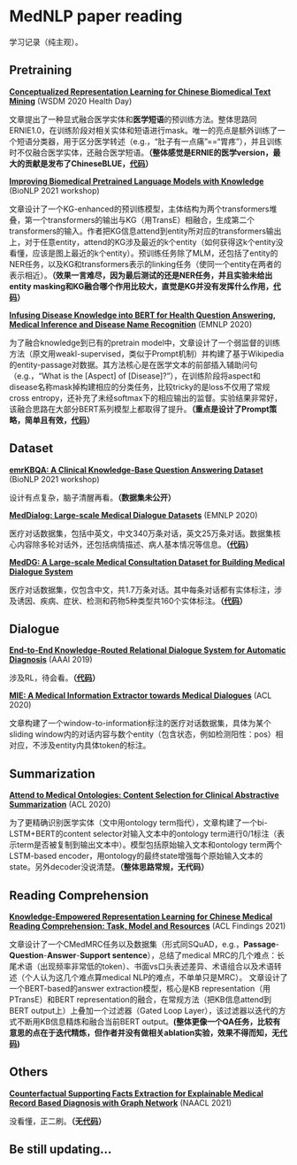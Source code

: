 # MedNLP paper reading
学习记录（纯主观）。

## Pretraining

[**Conceptualized Representation Learning for Chinese Biomedical Text Mining**](https://arxiv.org/abs/2008.10813) (WSDM 2020 Health Day)

文章提出了一种显式融合医学实体和**医学短语**的预训练方法。整体思路同ERNIE1.0，在训练阶段对相关实体和短语进行mask。唯一的亮点是额外训练了一个短语分类器，用于区分医学转述（e.g.，“肚子有一点痛”==“胃疼”），并且训练时不仅融合医学实体，还融合医学短语。**（整体感觉是ERNIE的医学version，最大的贡献是发布了ChineseBLUE，[代码](https://github.com/alibaba-research/ChineseBLUE)）**

**[Improving Biomedical Pretrained Language Models with Knowledge](https://arxiv.org/abs/2104.10344)** (BioNLP 2021 workshop)

文章设计了一个KG-enhanced的预训练模型，主体结构为两个transformers堆叠，第一个transformers的输出与KG（用TransE）相融合，生成第二个transformers的输入。作者把KG信息attend到entity所对应的transformers输出上，对于任意entity，attend的KG涉及最近的k个entity（如何获得这k个entity没看懂，应该是图上最近的k个entity）。预训练任务除了MLM，还包括了entity的NER任务，以及KG和transformers表示的linking任务（使同一个entity在两者的表示相近）。**（效果一言难尽，因为最后测试的还是NER任务，并且实验未给出entity masking和KG融合哪个作用比较大，直觉是KG并没有发挥什么作用，[代码](https://github.com/GanjinZero/KeBioLM)）**

**[Infusing Disease Knowledge into BERT for Health Question Answering, Medical Inference and Disease Name Recognition](https://arxiv.org/abs/2010.03746)** (EMNLP 2020)

为了融合knowledge到已有的pretrain model中，文章设计了一个弱监督的训练方法（原文用weakl-supervised，类似于Prompt机制）并构建了基于Wikipedia的entity-passage对数据。其方法核心是在医学文本的前部插入辅助问句（e.g.，“What is the [Aspect] of [Disease]?”），在训练阶段将aspect和disease名称mask掉构建相应的分类任务，比较tricky的是loss不仅用了常规cross entropy，还补充了未经softmax下的相应输出的监督。实验结果非常好，该融合思路在大部分BERT系列模型上都取得了提升。**（重点是设计了Prompt策略，简单且有效，[代码](https://github.com/heyunh2015/diseaseBERT)）**

## Dataset

**[emrKBQA: A Clinical Knowledge-Base Question Answering Dataset](https://aclanthology.org/2021.bionlp-1.7/)** (BioNLP 2021 workshop)

设计有点复杂，脑子清醒再看。**（数据集未公开）**

**[MedDialog: Large-scale Medical Dialogue Datasets](https://aclanthology.org/2020.emnlp-main.743/)** (EMNLP 2020)

医疗对话数据集，包括中英文，中文340万条对话，英文25万条对话。数据集核心内容除多轮对话外，还包括病情描述、病人基本情况等信息。**（[代码](https://github.com/UCSD-AI4H/Medical-Dialogue-System)）**

**[MedDG: A Large-scale Medical Consultation Dataset for Building Medical Dialogue System](https://arxiv.org/abs/2010.07497)**

医疗对话数据集，仅包含中文，共1.7万条对话。其中每条对话都有实体标注，涉及诱因、疾病、症状、检测和药物5种类型共160个实体标注。**（[代码](https://github.com/lwgkzl/MedDG)）**

## Dialogue

**[End-to-End Knowledge-Routed Relational Dialogue System for Automatic Diagnosis](https://arxiv.org/abs/1901.10623)** (AAAI 2019)

涉及RL，待会看。**（[代码](https://github.com/HCPLab-SYSU/Medical_DS)）**

**[MIE: A Medical Information Extractor towards Medical Dialogues](https://aclanthology.org/2020.acl-main.576/)** (ACL 2020)

文章构建了一个window-to-information标注的医疗对话数据集，具体为某个sliding window内的对话内容与数个entity（包含状态，例如检测阳性：pos）相对应，不涉及entity内具体token的标注。

## Summarization

[**Attend to Medical Ontologies: Content Selection for Clinical Abstractive Summarization**](https://arxiv.org/abs/2005.00163) (ACL 2020)

为了更精确识别医学实体（文中用ontology term指代），文章构建了一个bi-LSTM+BERT的content selector对输入文本中的ontology term进行0/1标注（表示term是否被复制到输出文本中）。模型包括原始输入文本和ontology term两个LSTM-based encoder，用ontology的最终state增强每个原始输入文本的state。另外decoder没说清楚。**（整体思路常规，无代码）**

## Reading Comprehension

**[Knowledge-Empowered Representation Learning for Chinese Medical Reading Comprehension: Task, Model and Resources](https://aclanthology.org/2021.findings-acl.197.pdf)** (ACL Findings 2021)

文章设计了一个CMedMRC任务以及数据集（形式同SQuAD，e.g.，**Passage**-**Question**-**Answer**-**Support sentence**），总结了medical MRC的几个难点：长尾术语（出现频率非常低的token）、书面vs口头表述差异、术语组合以及术语转述（个人认为这几个难点算medical NLP的难点，不单单只是MRC）。 文章设计了一个BERT-based的answer extraction模型，核心是KB representation（用PTransE）和BERT representation的融合，在常规方法（把KB信息attend到BERT output上）上叠加一个过滤器（Gated Loop Layer），该过滤器以迭代的方式不断用KB信息精炼和融合当前BERT output。**(整体更像一个QA任务，比较有意思的点在于迭代精炼，但作者并没有做相关ablation实验，效果不得而知，无[代码](https://github.com/MatNLP/CMedMRC))**

## Others

**[Counterfactual Supporting Facts Extraction for Explainable Medical Record Based Diagnosis with Graph Network](https://aclanthology.org/2021.naacl-main.156/)** (NAACL 2021)

没看懂，正二刷。**（无[代码](https://github.com/CKRE/CMGE)）**

## Be still updating...

